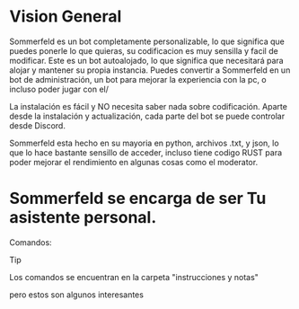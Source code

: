 # Vision General
Sommerfeld es un bot completamente personalizable, lo que significa que puedes ponerle lo que quieras, su codificacion es muy sensilla y facil de modificar. Este es un bot autoalojado, lo que significa que necesitará para alojar y mantener su propia instancia. Puedes convertir a Sommerfeld en un bot de administración, un bot para mejorar la experiencia con la pc, o incluso poder jugar con el/

La instalación es fácil y NO necesita saber nada sobre codificación. Aparte desde la instalación y actualización, cada parte del bot se puede controlar desde Discord.

Sommerfeld esta hecho en su mayoria en python, archivos .txt, y json, lo que lo hace bastante sensillo de acceder, incluso tiene codigo RUST para poder mejorar el rendimiento en algunas cosas como el moderator.

Sommerfeld se encarga de ser Tu asistente personal.
=======
 Comandos:
 >[!TIP]
 >Los comandos se encuentran en la carpeta "instrucciones y notas"

pero estos son algunos interesantes 

